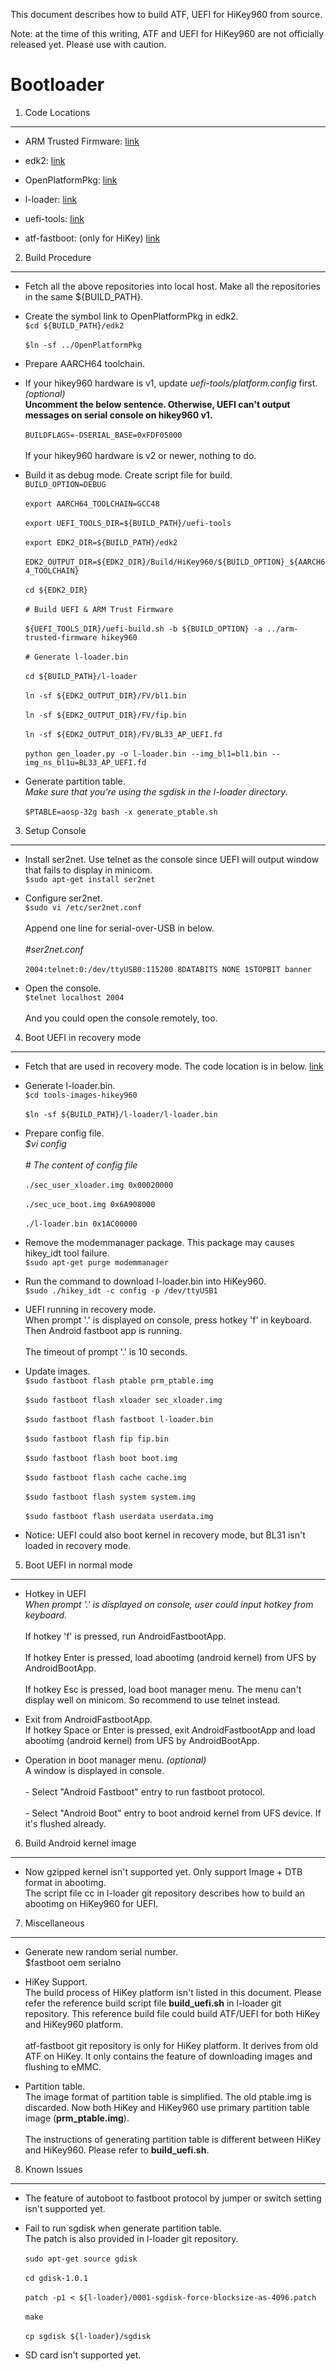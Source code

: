 This document describes how to build ATF, UEFI for HiKey960 from source.

Note: at the time of this writing, ATF and UEFI for HiKey960 are not officially released yet. Please use with caution.

Bootloader
====================

1. Code Locations
-----------------

   * ARM Trusted Firmware:
   [link](https://github.com/96boards-hikey/arm-trusted-firmware/tree/testing/hikey960_v1.1)

   * edk2:
   [link](https://github.com/96boards-hikey/edk2/tree/testing/hikey960_v2.5)

   * OpenPlatformPkg:
   [link](https://github.com/96boards-hikey/OpenPlatformPkg/tree/testing/hikey960_v1.3.4)

   * l-loader:
   [link](https://github.com/96boards-hikey/l-loader/tree/testing/hikey960_v1.2)

   * uefi-tools:
   [link](https://github.com/96boards-hikey/uefi-tools/tree/testing/hikey960_v1)

   * atf-fastboot: (only for HiKey)
   [link](https://github.com/96boards-hikey/atf-fastboot/tree/master)


2. Build Procedure
------------------

   * Fetch all the above repositories into local host.
     Make all the repositories in the same ${BUILD_PATH}.

   * Create the symbol link to OpenPlatformPkg in edk2.
     <br>`$cd ${BUILD_PATH}/edk2`</br>
     <br>`$ln -sf ../OpenPlatformPkg`</br>

   * Prepare AARCH64 toolchain.

   * If your hikey960 hardware is v1, update _uefi-tools/platform.config_ first. _(optional)_
     <br>__Uncomment the below sentence. Otherwise, UEFI can't output messages on serial
     console on hikey960 v1.__</br>
     <br>`BUILDFLAGS=-DSERIAL_BASE=0xFDF05000`</br>
     <br>If your hikey960 hardware is v2 or newer, nothing to do.</br>

   * Build it as debug mode. Create script file for build.
     <br>`BUILD_OPTION=DEBUG`</br>
     <br>`export AARCH64_TOOLCHAIN=GCC48`</br>
     <br>`export UEFI_TOOLS_DIR=${BUILD_PATH}/uefi-tools`<br>
     <br>`export EDK2_DIR=${BUILD_PATH}/edk2`</br>
     <br>`EDK2_OUTPUT_DIR=${EDK2_DIR}/Build/HiKey960/${BUILD_OPTION}_${AARCH64_TOOLCHAIN}`</br>
     <br>`cd ${EDK2_DIR}`</br>
     <br>`# Build UEFI & ARM Trust Firmware`</br>
     <br>`${UEFI_TOOLS_DIR}/uefi-build.sh -b ${BUILD_OPTION} -a ../arm-trusted-firmware hikey960`</br>
     <br>`# Generate l-loader.bin`</br>
     <br>`cd ${BUILD_PATH}/l-loader`</br>
     <br>`ln -sf ${EDK2_OUTPUT_DIR}/FV/bl1.bin`</br>
     <br>`ln -sf ${EDK2_OUTPUT_DIR}/FV/fip.bin`</br>
     <br>`ln -sf ${EDK2_OUTPUT_DIR}/FV/BL33_AP_UEFI.fd`</br>
     <br>`python gen_loader.py -o l-loader.bin --img_bl1=bl1.bin --img_ns_bl1u=BL33_AP_UEFI.fd`</br>

   * Generate partition table.
     <br>_Make sure that you're using the sgdisk in the l-loader directory._</br>
     <br>`$PTABLE=aosp-32g bash -x generate_ptable.sh`</br>


3. Setup Console
----------------

   * Install ser2net. Use telnet as the console since UEFI will output window
     that fails to display in minicom.
     <br>`$sudo apt-get install ser2net`</br>

   * Configure ser2net.
     <br>`$sudo vi /etc/ser2net.conf`</br>
     <br>Append one line for serial-over-USB in below.</br>
     <br>_#ser2net.conf_</br>
     <br>`2004:telnet:0:/dev/ttyUSB0:115200 8DATABITS NONE 1STOPBIT banner`</br>

   * Open the console.
     <br>`$telnet localhost 2004`</br>
     <br>And you could open the console remotely, too.</br>


4. Boot UEFI in recovery mode
-----------------------------

   * Fetch that are used in recovery mode. The code location is in below.
     [link](https://github.com/96boards-hikey/tools-images-hikey960)

   * Generate l-loader.bin.
     <br>`$cd tools-images-hikey960`</br>
     <br>`$ln -sf ${BUILD_PATH}/l-loader/l-loader.bin`</br>

   * Prepare config file.
     <br>_$vi config_</br>
     <br>_# The content of config file_</br>
     <br>`./sec_user_xloader.img 0x00020000`</br>
     <br>`./sec_uce_boot.img 0x6A908000`</br>
     <br>`./l-loader.bin 0x1AC00000`</br>

   * Remove the modemmanager package. This package may causes hikey_idt tool failure.
     <br>`$sudo apt-get purge modemmanager`</br>

   * Run the command to download l-loader.bin into HiKey960.
     <br>`$sudo ./hikey_idt -c config -p /dev/ttyUSB1`</br>

   * UEFI running in recovery mode.
     <br>When prompt '.' is displayed on console, press hotkey 'f' in keyboard. Then Android fastboot app is running.</br>
     <br>The timeout of prompt '.' is 10 seconds.</br>

   * Update images.
     <br>`$sudo fastboot flash ptable prm_ptable.img`</br>
     <br>`$sudo fastboot flash xloader sec_xloader.img`</br>
     <br>`$sudo fastboot flash fastboot l-loader.bin`</br>
     <br>`$sudo fastboot flash fip fip.bin`</br>
     <br>`$sudo fastboot flash boot boot.img`</br>
     <br>`$sudo fastboot flash cache cache.img`</br>
     <br>`$sudo fastboot flash system system.img`</br>
     <br>`$sudo fastboot flash userdata userdata.img`</br>

   * Notice: UEFI could also boot kernel in recovery mode, but BL31 isn't loaded in
     recovery mode.


5. Boot UEFI in normal mode
-----------------------------

   * Hotkey in UEFI
     <br>_When prompt '.' is displayed on console, user could input hotkey from keyboard._</br>
     <br>If hotkey 'f' is pressed, run AndroidFastbootApp.</br>
     <br>If hotkey Enter is pressed, load abootimg (android kernel) from UFS by AndroidBootApp.</br>
     <br>If hotkey Esc is pressed, load boot manager menu. The menu can't display well
     on minicom. So recommend to use telnet instead.</br>

   * Exit from AndroidFastbootApp.
     <br>If hotkey Space or Enter is pressed, exit AndroidFastbootApp and load abootimg (android
     kernel) from UFS by AndroidBootApp.</br>

   * Operation in boot manager menu. _(optional)_
     <br>A window is displayed in console.</br>
     <br>  - Select "Android Fastboot" entry to run fastboot protocol.</br>
     <br>  - Select "Android Boot" entry to boot android kernel from UFS device. If it's flushed already.</br>


6. Build Android kernel image
-----------------------------

   * Now gzipped kernel isn't supported yet. Only support Image + DTB format in abootimg.
     <br>The script file cc in l-loader git repository describes how to build an abootimg on HiKey960 for UEFI.</br>


7. Miscellaneous
-----------------------------

   * Generate new random serial number.
     <br>$fastboot oem serialno</br>

   * HiKey Support.
     <br>The build process of HiKey platform isn't listed in this document. Please refer the reference build script file __build_uefi.sh__ in l-loader git repository. This reference build file could build ATF/UEFI for both HiKey and HiKey960 platform.</br>
     <br>atf-fastboot git repository is only for HiKey platform. It derives from old ATF on HiKey. It only contains the feature of downloading images and flushing to eMMC.</br>

   * Partition table.
     <br>The image format of partition table is simplified. The old ptable.img is discarded. Now both HiKey and HiKey960 use primary partition table image (__prm_ptable.img__).</br>
     <br>The instructions of generating partition table is different between HiKey and HiKey960. Please refer to __build_uefi.sh__.</br>


8. Known Issues
-----------------------------

   * The feature of autoboot to fastboot protocol by jumper or switch setting isn't supported yet.

   * Fail to run sgdisk when generate partition table.
     <br>The patch is also provided in l-loader git repository.</br>
     <br>`sudo apt-get source gdisk`</br>
     <br>`cd gdisk-1.0.1`</br>
     <br>`patch -p1 < ${l-loader}/0001-sgdisk-force-blocksize-as-4096.patch`</br>
     <br>`make`</br>
     <br>`cp sgdisk ${l-loader}/sgdisk`</br>

   * SD card isn't supported yet.
